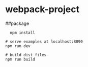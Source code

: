 # webpack-project
##package

      npm install
      
    # serve examples at localhost:8090
    npm run dev   
    
    # build dist files
    npm run build
